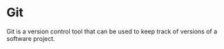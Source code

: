 # Git

Git is a version control tool that can be used to keep track of versions of a software project.


